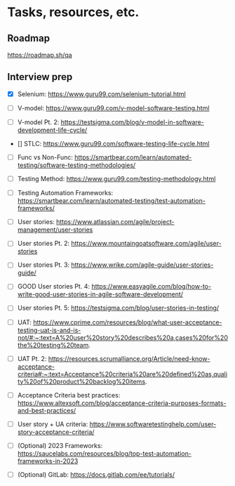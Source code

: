 # Tasks, resources, etc.

## Roadmap

https://roadmap.sh/qa

## Interview prep

- [x] Selenium: https://www.guru99.com/selenium-tutorial.html

- [ ] V-model: https://www.guru99.com/v-model-software-testing.html

- [ ] V-model Pt. 2: https://testsigma.com/blog/v-model-in-software-development-life-cycle/

- [] STLC: https://www.guru99.com/software-testing-life-cycle.html

- [ ] Func vs Non-Func: https://smartbear.com/learn/automated-testing/software-testing-methodologies/

- [ ] Testing Method: https://www.guru99.com/testing-methodology.html

- [ ] Testing Automation Frameworks: https://smartbear.com/learn/automated-testing/test-automation-frameworks/

- [ ] User stories: https://www.atlassian.com/agile/project-management/user-stories

- [ ] User stories Pt. 2: https://www.mountaingoatsoftware.com/agile/user-stories

- [ ] User stories Pt. 3: https://www.wrike.com/agile-guide/user-stories-guide/

- [ ] GOOD User stories Pt. 4: https://www.easyagile.com/blog/how-to-write-good-user-stories-in-agile-software-development/

- [ ] User stories Pt. 5:
https://testsigma.com/blog/user-stories-in-testing/

- [ ] UAT: https://www.cprime.com/resources/blog/what-user-acceptance-testing-uat-is-and-is-not/#:~:text=A%20user%20story%20describes%20a,cases%20for%20the%20testing%20team.

- [ ] UAT Pt. 2: https://resources.scrumalliance.org/Article/need-know-acceptance-criteria#:~:text=Acceptance%20criteria%20are%20defined%20as,quality%20of%20product%20backlog%20items.

- [ ] Acceptance Criteria best practices: https://www.altexsoft.com/blog/acceptance-criteria-purposes-formats-and-best-practices/

- [ ] User story + UA criteria: https://www.softwaretestinghelp.com/user-story-acceptance-criteria/

- [ ] (Optional) 2023 Frameworks: https://saucelabs.com/resources/blog/top-test-automation-frameworks-in-2023

- [ ] (Optional) GitLab: https://docs.gitlab.com/ee/tutorials/
